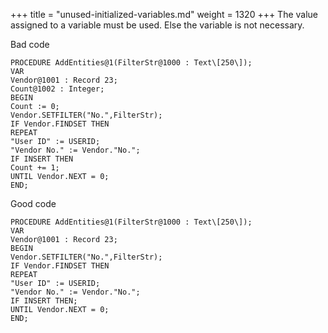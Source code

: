+++
title = "unused-initialized-variables.md"
weight = 1320
+++
The value assigned to a variable must be used. Else the variable is not necessary. 

Bad code

    PROCEDURE AddEntities@1(FilterStr@1000 : Text\[250\]);
    VAR
    Vendor@1001 : Record 23;
    Count@1002 : Integer;
    BEGIN
    Count := 0;
    Vendor.SETFILTER("No.",FilterStr);
    IF Vendor.FINDSET THEN
    REPEAT
    "User ID" := USERID;
    "Vendor No." := Vendor."No.";
    IF INSERT THEN
    Count += 1;
    UNTIL Vendor.NEXT = 0;
    END;

Good code

    PROCEDURE AddEntities@1(FilterStr@1000 : Text\[250\]);
    VAR
    Vendor@1001 : Record 23;
    BEGIN
    Vendor.SETFILTER("No.",FilterStr);
    IF Vendor.FINDSET THEN
    REPEAT
    "User ID" := USERID;
    "Vendor No." := Vendor."No.";
    IF INSERT THEN;
    UNTIL Vendor.NEXT = 0;
    END;
